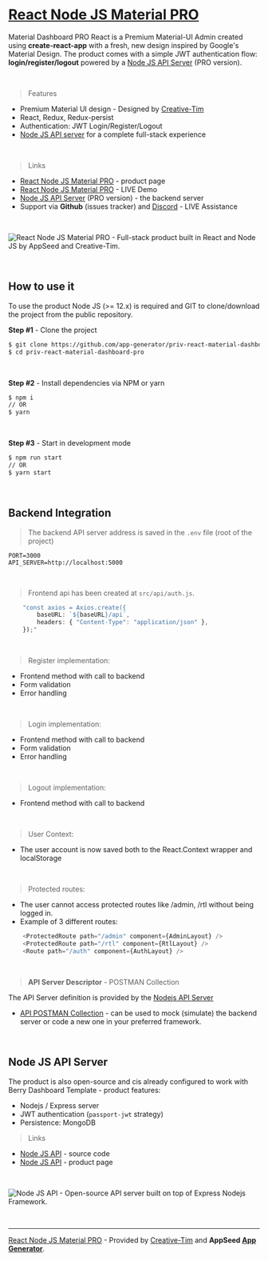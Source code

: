 # [React Node JS Material PRO](https://appseed.us/product/react-node-js-material-dashboard-pro)

Material Dashboard PRO React is a Premium Material-UI Admin created using **create-react-app** with a fresh, new design inspired by Google's Material Design. The product comes with a simple JWT authentication flow: **login/register/logout** powered by a [Node JS API Server](https://github.com/app-generator/api-server-nodejs-pro) (PRO version). 

<br />

> Features

- Premium Material UI design - Designed by [Creative-Tim](https://bit.ly/3fKQZaL/)
- React, Redux, Redux-persist
- Authentication: JWT Login/Register/Logout
- [Node JS API server](https://github.com/app-generator/api-server-nodejs-pro) for a complete full-stack experience 

<br />

> Links

- [React Node JS Material PRO](https://appseed.us/product/react-node-js-material-dashboard-pro) - product page
- [React Node JS Material PRO](https://react-node-js-material-dashboard-pro.appseed-srv1.com) - LIVE Demo
- [Node JS API Server](https://github.com/app-generator/api-server-nodejs-pro) (PRO version) - the backend server 
- Support via **Github** (issues tracker) and [Discord](https://appseed.us/support) - LIVE Assistance 

<br >

![React Node JS Material PRO - Full-stack product built in React and Node JS by AppSeed and Creative-Tim.](https://user-images.githubusercontent.com/51070104/127980075-fc4c9fe1-46d0-413c-a4ba-984962180604.png)

<br />

## How to use it

To use the product Node JS (>= 12.x) is required and GIT to clone/download the project from the public repository.

**Step #1** - Clone the project

```bash
$ git clone https://github.com/app-generator/priv-react-material-dashboard-pro.git
$ cd priv-react-material-dashboard-pro
```

<br >

**Step #2** - Install dependencies via NPM or yarn

```bash
$ npm i
// OR
$ yarn
```

<br />

**Step #3** - Start in development mode

```bash
$ npm run start 
// OR
$ yarn start
```

<br />

## Backend Integration

> The backend API server address is saved in the `.env` file (root of the project)

```env
PORT=3000
API_SERVER=http://localhost:5000
```

<br />

> Frontend api has been created at `src/api/auth.js`.

```javascript
    "const axios = Axios.create({
        baseURL: `${baseURL}/api`,
        headers: { "Content-Type": "application/json" },
    });"
```    

<br />

> Register implementation:

- Frontend method with call to backend
- Form validation
- Error handling

<br />

> Login implementation:

- Frontend method with call to backend
- Form validation
- Error handling

<br />

> Logout implementation:

- Frontend method with call to backend

<br />

> User Context:

- The user account is now saved both to the React.Context wrapper and localStorage

<br />

> Protected routes:
 
- The user cannot access protected routes like /admin, /rtl without being logged in.
- Example of 3 different routes:

```javascript
    <ProtectedRoute path="/admin" component={AdminLayout} />
    <ProtectedRoute path="/rtl" component={RtlLayout} />
    <Route path="/auth" component={AuthLayout} />
```

<br />

> **API Server Descriptor** - POSTMAN Collection

The API Server definition is provided by the [Nodejs API Server](https://github.com/app-generator/api-server-nodejs)

- [API POSTMAN Collection](https://github.com/app-generator/api-server-nodejs/blob/master/media/api.postman_collection.json) - can be used to mock (simulate) the backend server or code a new one in your preferred framework. 

<br />

## Node JS API Server

The product is also open-source and cis already configured to work with Berry Dashboard Template - product features:

- Nodejs / Express server
- JWT authentication (`passport-jwt` strategy)
- Persistence: MongoDB 

> Links

- [Node JS API](https://github.com/app-generator/api-server-nodejs) - source code
- [Node JS API](https://appseed.us/boilerplate-code) - product page

<br />

![Node JS API - Open-source API server built on top of Express Nodejs Framework.](https://user-images.githubusercontent.com/51070104/124934824-c210a700-e00d-11eb-9d01-e05bd8bfb608.png)

<br />

---
[React Node JS Material PRO](https://appseed.us/product/react-node-js-material-dashboard-pro) - Provided by [Creative-Tim](https://bit.ly/3fKQZaL/) and **AppSeed [App Generator](https://appseed.us/app-generator)**. 
